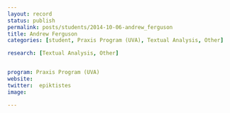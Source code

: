 ```yaml
---
layout: record
status: publish
permalink: posts/students/2014-10-06-andrew_ferguson
title: Andrew Ferguson
categories: [student, Praxis Program (UVA), Textual Analysis, Other]

research: [Textual Analysis, Other]


program: Praxis Program (UVA)
website: 
twitter:  epiktistes
image: 

---
```


